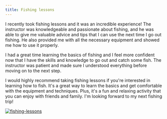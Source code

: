 ```yaml
---
title: Fishing lessons
---
```


I recently took fishing lessons and it was an incredible experience! The instructor was knowledgeable and passionate about fishing, and he was able to give me valuable advice and tips that I can use the next time I go out fishing. He also provided me with all the necessary equipment and showed me how to use it properly.

I had a great time learning the basics of fishing and I feel more confident now that I have the skills and knowledge to go out and catch some fish. The instructor was patient and made sure I understood everything before moving on to the next step.

I would highly recommend taking fishing lessons if you're interested in learning how to fish. It's a great way to learn the basics and get comfortable with the equipment and techniques. Plus, it's a fun and relaxing activity that you can enjoy with friends and family. I'm looking forward to my next fishing trip!

[![fishing-lessons](<https://dabuttonfactory.com/button.png?t=CHECK+SERVICE&f=Noto+Sans-Bold&ts=26&tc=fff&hp=45&vp=20&c=11&bgt=unicolored&bgc=4bd42f>)](<https://londonexpertfinder.com/link>)
